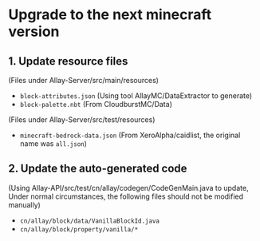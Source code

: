 # Upgrade to the next minecraft version

## 1. Update resource files

(Files under Allay-Server/src/main/resources)

- ```block-attributes.json``` (Using tool AllayMC/DataExtractor to generate)
- ```block-palette.nbt``` (From CloudburstMC/Data)

(Files under Allay-Server/src/test/resources)

- ```minecraft-bedrock-data.json``` (From XeroAlpha/caidlist, the original name was ```all.json```)

## 2. Update the auto-generated code

(Using Allay-API/src/test/cn/allay/codegen/CodeGenMain.java to update, Under normal circumstances, the following files should not be modified manually)

- ```cn/allay/block/data/VanillaBlockId.java``` 
- ```cn/allay/block/property/vanilla/*``` 